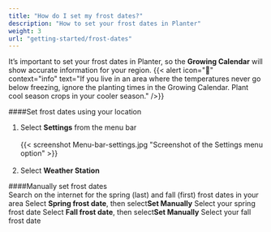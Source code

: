 ```yaml
---
title: "How do I set my frost dates?"
description: "How to set your frost dates in Planter"
weight: 3
url: "getting-started/frost-dates"
---
```


It’s important to set your frost dates in Planter, so the **Growing Calendar** will show accurate information for your region.
{{< alert icon="🍍" context="info" text="If you live in an area where the temperatures never go below freezing, ignore the planting times in the Growing Calendar. Plant cool season crops in your cooler season." />}}

####Set frost dates using your location<br />
1. Select **Settings** from the menu bar<br /><br />
{{< screenshot Menu-bar-settings.jpg "Screenshot of the Settings menu option" >}}<br /><br />
2. Select **Weather Station**

####Manually set frost dates<br />
Search on the internet for the spring (last) and fall (first) frost dates in your area
Select **Spring frost date**, then select**Set Manually**
Select your spring frost date
Select **Fall frost date**, then select**Set Manually**
Select your fall frost date
